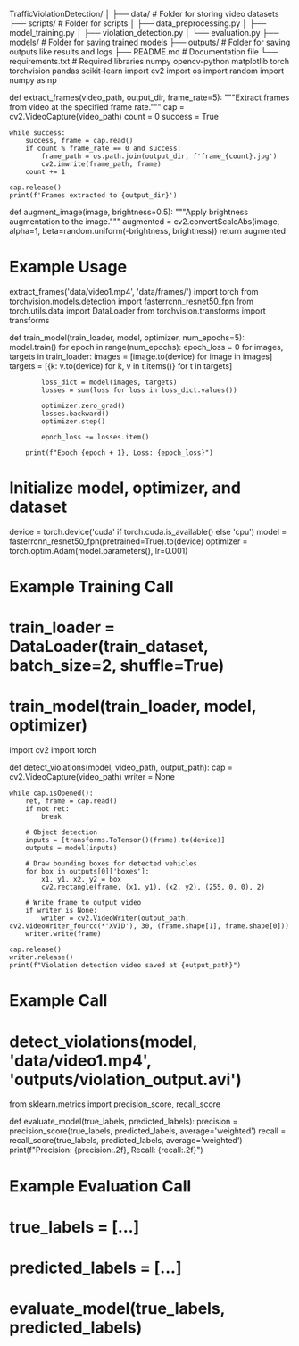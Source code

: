 TrafficViolationDetection/
│
├── data/                   # Folder for storing video datasets
├── scripts/                # Folder for scripts
│   ├── data_preprocessing.py
│   ├── model_training.py
│   ├── violation_detection.py
│   └── evaluation.py
├── models/                 # Folder for saving trained models
├── outputs/                # Folder for saving outputs like results and logs
├── README.md               # Documentation file
└── requirements.txt        # Required libraries
numpy
opencv-python
matplotlib
torch
torchvision
pandas
scikit-learn
import cv2
import os
import random
import numpy as np

def extract_frames(video_path, output_dir, frame_rate=5):
    """Extract frames from video at the specified frame rate."""
    cap = cv2.VideoCapture(video_path)
    count = 0
    success = True

    while success:
        success, frame = cap.read()
        if count % frame_rate == 0 and success:
            frame_path = os.path.join(output_dir, f'frame_{count}.jpg')
            cv2.imwrite(frame_path, frame)
        count += 1

    cap.release()
    print(f'Frames extracted to {output_dir}')

def augment_image(image, brightness=0.5):
    """Apply brightness augmentation to the image."""
    augmented = cv2.convertScaleAbs(image, alpha=1, beta=random.uniform(-brightness, brightness))
    return augmented

# Example Usage
extract_frames('data/video1.mp4', 'data/frames/')
import torch
from torchvision.models.detection import fasterrcnn_resnet50_fpn
from torch.utils.data import DataLoader
from torchvision.transforms import transforms

def train_model(train_loader, model, optimizer, num_epochs=5):
    model.train()
    for epoch in range(num_epochs):
        epoch_loss = 0
        for images, targets in train_loader:
            images = [image.to(device) for image in images]
            targets = [{k: v.to(device) for k, v in t.items()} for t in targets]
            
            loss_dict = model(images, targets)
            losses = sum(loss for loss in loss_dict.values())
            
            optimizer.zero_grad()
            losses.backward()
            optimizer.step()
            
            epoch_loss += losses.item()
        
        print(f"Epoch {epoch + 1}, Loss: {epoch_loss}")

# Initialize model, optimizer, and dataset
device = torch.device('cuda' if torch.cuda.is_available() else 'cpu')
model = fasterrcnn_resnet50_fpn(pretrained=True).to(device)
optimizer = torch.optim.Adam(model.parameters(), lr=0.001)

# Example Training Call
# train_loader = DataLoader(train_dataset, batch_size=2, shuffle=True)
# train_model(train_loader, model, optimizer)
import cv2
import torch

def detect_violations(model, video_path, output_path):
    cap = cv2.VideoCapture(video_path)
    writer = None

    while cap.isOpened():
        ret, frame = cap.read()
        if not ret:
            break
        
        # Object detection
        inputs = [transforms.ToTensor()(frame).to(device)]
        outputs = model(inputs)

        # Draw bounding boxes for detected vehicles
        for box in outputs[0]['boxes']:
            x1, y1, x2, y2 = box
            cv2.rectangle(frame, (x1, y1), (x2, y2), (255, 0, 0), 2)

        # Write frame to output video
        if writer is None:
            writer = cv2.VideoWriter(output_path, cv2.VideoWriter_fourcc(*'XVID'), 30, (frame.shape[1], frame.shape[0]))
        writer.write(frame)

    cap.release()
    writer.release()
    print(f"Violation detection video saved at {output_path}")

# Example Call
# detect_violations(model, 'data/video1.mp4', 'outputs/violation_output.avi')
from sklearn.metrics import precision_score, recall_score

def evaluate_model(true_labels, predicted_labels):
    precision = precision_score(true_labels, predicted_labels, average='weighted')
    recall = recall_score(true_labels, predicted_labels, average='weighted')
    print(f"Precision: {precision:.2f}, Recall: {recall:.2f}")

# Example Evaluation Call
# true_labels = [...]
# predicted_labels = [...]
# evaluate_model(true_labels, predicted_labels)
